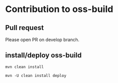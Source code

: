# Contribution to oss-build

## Pull request

Please open PR on develop branch.

## install/deploy oss-build

    mvn clean install
    
    mvn -U clean install deploy
